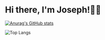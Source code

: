 # Hi there, I'm Joseph!👏🏻

[![Anurag's GitHub stats](https://github-readme-stats.vercel.app/api?username=joseph&show_icons=true&theme=radical)](https://github.com/anuraghazra/github-readme-stats)

![Top Langs](https://github-readme-stats.vercel.app/api/top-langs/?username=anuraghazra&layout=compact)
